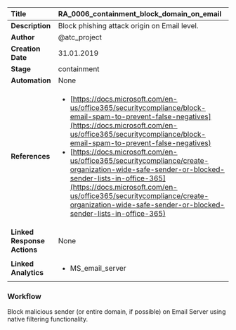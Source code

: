 | Title                       | RA_0006_containment_block_domain_on_email         |
|:----------------------------|:--------------------|
| **Description**             | Block phishing attack origin on Email level.   |
| **Author**                  | @atc_project        |
| **Creation Date**           | 31.01.2019 |
| **Stage**                   | containment         |
| **Automation**              | None |
| **References**              |<ul><li>[https://docs.microsoft.com/en-us/office365/securitycompliance/block-email-spam-to-prevent-false-negatives](https://docs.microsoft.com/en-us/office365/securitycompliance/block-email-spam-to-prevent-false-negatives)</li><li>[https://docs.microsoft.com/en-us/office365/securitycompliance/create-organization-wide-safe-sender-or-blocked-sender-lists-in-office-365](https://docs.microsoft.com/en-us/office365/securitycompliance/create-organization-wide-safe-sender-or-blocked-sender-lists-in-office-365)</li></ul> |
| **Linked Response Actions** | None |
| **Linked Analytics**        |<ul><li>MS_email_server</li></ul> |


### Workflow

Block malicious sender (or entire domain, if possible) on Email Server using native filtering functionality.
